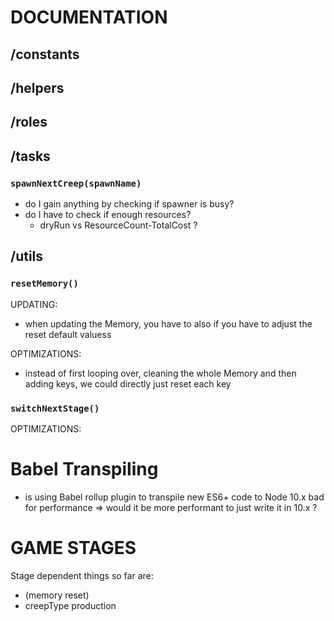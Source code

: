 # DOCUMENTATION

## /constants

## /helpers

## /roles

## /tasks

### `spawnNextCreep(spawnName)`
- do I gain anything by checking if spawner is busy?
- do I have to check if enough resources?
    - dryRun vs ResourceCount-TotalCost ?

## /utils

### `resetMemory()`
UPDATING:
- when updating the Memory, you have to also if you have to adjust the reset default valuess

OPTIMIZATIONS:
- instead of first looping over, cleaning the whole Memory and then adding keys, we could directly just reset each key

### `switchNextStage()`
OPTIMIZATIONS:


# Babel Transpiling
- is using Babel rollup plugin to transpile new ES6+ code to Node 10.x bad for performance => would it be more performant to just write it in 10.x ?

# GAME STAGES
Stage dependent things so far are:
- (memory reset)
- creepType production